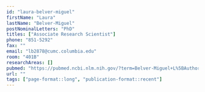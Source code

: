 ```yaml
---
id: "laura-belver-miguel"
firstName: "Laura"
lastName: "Belver-Miguel"
postNominalLetters: "PhD"
titles: ["Associate Research Scientist"]
phone: "851-5292"
fax: ""
email: "lb2878@cumc.columbia.edu"
room: "401B"
researchAreas: []
pubmed: "https://pubmed.ncbi.nlm.nih.gov/?term=Belver-Miguel+L%5BAuthor%5D"
url: ""
tags: ["page-format::long", "publication-format::recent"]
---
```

